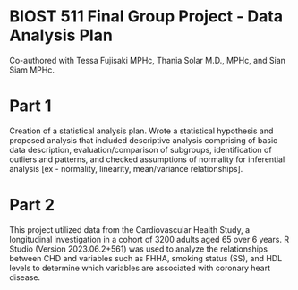 # BIOST 511 Final Group Project - Data Analysis Plan

Co-authored with Tessa Fujisaki MPHc, Thania Solar M.D., MPHc, and Sian Siam MPHc.

# Part 1 

Creation of a statistical analysis plan. Wrote a statistical hypothesis and proposed analysis that included descriptive analysis comprising of basic data description, evaluation/comparison of subgroups, identification of outliers and patterns, and checked assumptions of normality for inferential analysis [ex - normality, linearity, mean/variance relationships].

# Part 2

This project utilized data from the Cardiovascular Health Study, a longitudinal investigation in a cohort of 3200 adults aged 65 over 6 years. R Studio (Version 2023.06.2+561) was used to analyze the relationships between CHD and variables such as FHHA, smoking status (SS), and HDL levels to determine which variables are associated with coronary heart disease.
